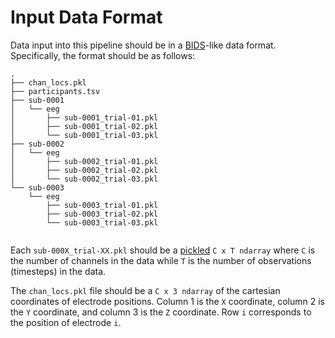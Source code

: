 # Input Data Format
Data input into this pipeline should be in a [BIDS](http://bids.neuroimaging.io/)-like data format.
Specifically, the format should be as follows:

```
.
├── chan_locs.pkl
├── participants.tsv
├── sub-0001
│   └── eeg
│       ├── sub-0001_trial-01.pkl
│       ├── sub-0001_trial-02.pkl
│       └── sub-0001_trial-03.pkl
├── sub-0002
│   └── eeg
│       ├── sub-0002_trial-01.pkl
│       ├── sub-0002_trial-02.pkl
│       └── sub-0002_trial-03.pkl
└── sub-0003
    └── eeg
        ├── sub-0003_trial-01.pkl
        ├── sub-0003_trial-02.pkl
        └── sub-0003_trial-03.pkl


```

Each `sub-000X_trial-XX.pkl` should be a [pickled](https://docs.python.org/2/library/pickle.html) `C x T ndarray` where `C`
is the number of channels in the data while `T` is the number of observations (timesteps) in the data.

The `chan_locs.pkl` file should be a `C x 3 ndarray` of the cartesian coordinates of electrode positions.
Column 1 is the `X` coordinate, column 2 is the `Y` coordinate, and column 3 is the `Z` coordinate.
Row `i` corresponds to the position of electrode `i`.
